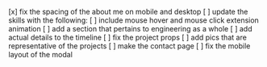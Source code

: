[x] fix the spacing of the about me on mobile and desktop
[ ] update the skills with the following:
[ ] include mouse hover and mouse click extension animation
[ ] add a section that pertains to engineering as a whole
[ ] add actual details to the timeline
[ ] fix the project props
[ ] add pics that are representative of the projects
[ ] make the contact page
[ ] fix the mobile layout of the modal
